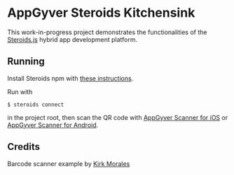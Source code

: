 AppGyver Steroids Kitchensink
===========

This work-in-progress project demonstrates the functionalities of the [Steroids.js](http://www.appgyver.com/steroids) hybrid app development platform.

## Running

Install Steroids npm with [these instructions](http://guides.appgyver.com/steroids/guides/steroids_npm/installing/).

Run with

    $ steroids connect

in the project root, then scan the QR code with [AppGyver Scanner for iOS](https://itunes.apple.com/us/app/appgyver-scanner/id575076515) or [AppGyver Scanner for Android](http://play.google.com/store/apps/details?id=com.appgyver.android).

## Credits

Barcode scanner example by [Kirk Morales](https://github.com/knation)